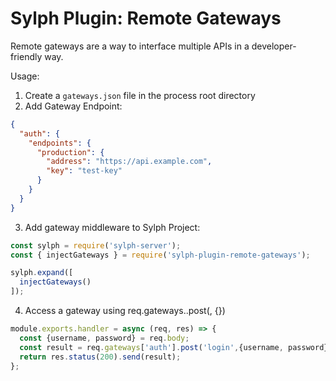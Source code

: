 # Sylph Plugin: Remote Gateways

Remote gateways are a way to interface multiple APIs in a developer-friendly way.

Usage:

1) Create a ```gateways.json``` file in the process root directory
2) Add Gateway Endpoint:
```json
{
  "auth": {
    "endpoints": {
      "production": {
        "address": "https://api.example.com",
        "key": "test-key"
      }
    }
  }
}
```
3) Add gateway middleware to Sylph Project:

```js
const sylph = require('sylph-server');
const { injectGateways } = require('sylph-plugin-remote-gateways');

sylph.expand([
  injectGateways()
]);
```

4) Access a gateway using req.gateways.<endpoint>.post(<url>, {<payload>})
```js
module.exports.handler = async (req, res) => {
  const {username, password} = req.body;
  const result = req.gateways['auth'].post('login',{username, password})
  return res.status(200).send(result);
};
```